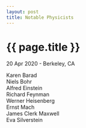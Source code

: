 ```yaml
---
layout: post
title: Notable Physicists
---
```


{{ page.title }}
================

<p class="meta">20 Apr 2020 - Berkeley, CA</p>

Karen Barad  
Niels Bohr  
Alfred Einstein  
Richard Feynman  
Werner Heisenberg  
Ernst Mach  
James Clerk Maxwell  
Eva Silverstein